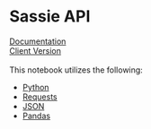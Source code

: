 # Sassie API  

[Documentation](https://www.sassieshop.com/2mysteryshopinc/sapi/docs/)  
[Client Version](https://www.sassieshop.com/2mysteryshopinc/sapi/client/docs/)  
<br>
This notebook utilizes the following:  


*   [Python](https://www.w3schools.com/python/default.asp)  
*   [Requests](https://docs.python-requests.org/en/master/user/quickstart/#passing-parameters-in-urls)  
*   [JSON](https://www.w3schools.com/js/js_json.asp)  
*   [Pandas](https://pandas.pydata.org/pandas-docs/stable/index.html)

